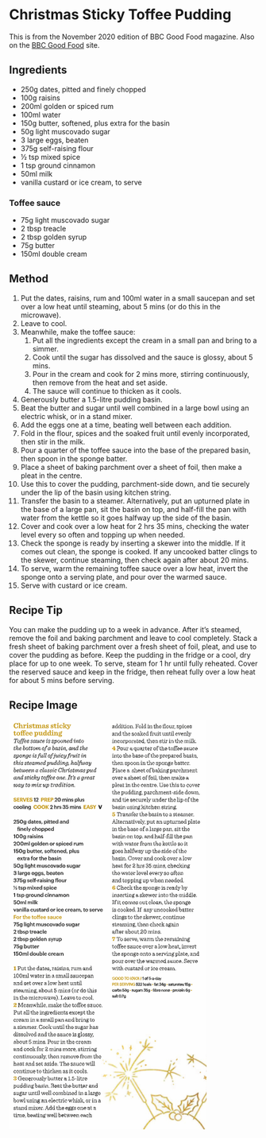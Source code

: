 
# Christmas Sticky Toffee Pudding #

This is from the November 2020 edition of BBC Good Food magazine. Also on the [BBC Good Food](https://www.bbcgoodfood.com/recipes/christmas-sticky-toffee-pudding) site.

## Ingredients ## 

- 250g dates, pitted and finely chopped
- 100g raisins
- 200ml golden or spiced rum
- 100ml water
- 150g butter, softened, plus extra for the basin
- 50g light muscovado sugar
- 3 large eggs, beaten
- 375g self-raising flour
- ½ tsp mixed spice
- 1 tsp ground cinnamon
- 50ml milk
- vanilla custard or ice cream, to serve

### Toffee sauce

- 75g light muscovado sugar
- 2 tbsp treacle
- 2 tbsp golden syrup
- 75g butter
- 150ml double cream

## Method ## 

1. Put the dates, raisins, rum and 100ml water in a small saucepan and set over a low heat until steaming, about 5 mins (or do this in the microwave).
1. Leave to cool.
1. Meanwhile, make the toffee sauce:
    1. Put all the ingredients except the cream in a small pan and bring to a simmer.
    1. Cook until the sugar has dissolved and the sauce is glossy, about 5 mins.
    1. Pour in the cream and cook for 2 mins more, stirring continuously, then remove from the heat and set aside.
    1. The sauce will continue to thicken as it cools.
1. Generously butter a 1.5-litre pudding basin.
1. Beat the butter and sugar until well combined in a large bowl using an electric whisk, or in a stand mixer.
1. Add the eggs one at a time, beating well between each addition.
1. Fold in the flour, spices and the soaked fruit until evenly incorporated, then stir in the milk.
1. Pour a quarter of the toffee sauce into the base of the prepared basin, then spoon in the sponge batter.
1. Place a sheet of baking parchment over a sheet of foil, then make a pleat in the centre.
1. Use this to cover the pudding, parchment-side down, and tie securely under the lip of the basin using kitchen string.
1. Transfer the basin to a steamer. Alternatively, put an upturned plate in the base of a large pan, sit the basin on top, and half-fill the pan with water from the kettle so it goes halfway up the side of the basin.
1. Cover and cook over a low heat for 2 hrs 35 mins, checking the water level every so often and topping up when needed.
1. Check the sponge is ready by inserting a skewer into the middle. If it comes out clean, the sponge is cooked. If any uncooked batter clings to the skewer, continue steaming, then check again after about 20 mins.
1. To serve, warm the remaining toffee sauce over a low heat, invert the sponge onto a serving plate, and pour over the warmed sauce. 
1. Serve with custard or ice cream.

## Recipe Tip

You can make the pudding up to a week in advance. After it’s steamed, remove the foil and baking parchment and leave to cool completely. Stack a fresh sheet of baking parchment over a fresh sheet of foil, pleat, and use to cover the pudding as before. Keep the pudding in the fridge or a cool, dry place for up to one week. To serve, steam for 1 hr until fully reheated. Cover the reserved sauce and keep in the fridge, then reheat fully over a low heat for about 5 mins before serving.

## Recipe Image

![](/public/images/Christmas-Sticky-Toffee-Pudding.png)

